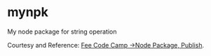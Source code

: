 # mynpk
My node package for string operation

Courtesy and Reference: [Fee Code Camp ->Node Package, Publish](https://www.freecodecamp.org/news/how-to-make-a-beautiful-tiny-npm-package-and-publish-it-2881d4307f78/).
